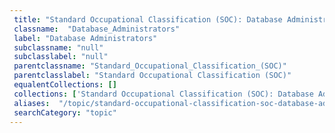 ```yaml
--- 
 title: "Standard Occupational Classification (SOC): Database Administrators" 
 classname:  "Database_Administrators" 
 label: "Database Administrators" 
 subclassname: "null" 
 subclasslabel: "null" 
 parentclassname: "Standard_Occupational_Classification_(SOC)" 
 parentclasslabel: "Standard Occupational Classification (SOC)" 
 equalentCollections: [] 
 collections: ['Standard Occupational Classification (SOC): Database Administrators']
 aliases:  "/topic/standard-occupational-classification-soc-database-administrators"  
 searchCategory: "topic" 
---
```

